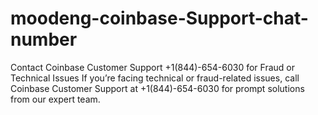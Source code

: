 # moodeng-coinbase-Support-chat-number
Contact Coinbase Customer Support +1(844)-654-6030 for Fraud or Technical Issues If you’re facing technical or fraud-related issues, call Coinbase Customer Support at +1(844)-654-6030 for prompt solutions from our expert team.

